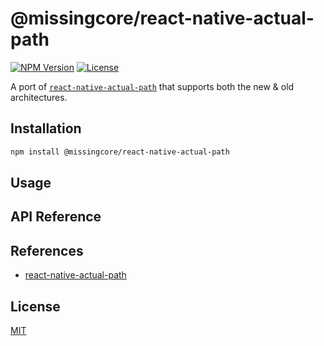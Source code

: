 # @missingcore/react-native-actual-path

[<img src="https://img.shields.io/npm/v/@missingcore/react-native-actual-path?style=for-the-badge&labelColor=000000" alt="NPM Version"/>](https://www.npmjs.com/package/@missingcore/react-native-actual-path)
[<img src="https://img.shields.io/npm/l/@missingcore/react-native-actual-path?style=for-the-badge&labelColor=000000" alt="License"/>](./LICENSE)

A port of [`react-native-actual-path`](https://github.com/SolankiYogesh/react-native-real-path) that supports both the new & old architectures.

## Installation

```sh
npm install @missingcore/react-native-actual-path
```

## Usage

## API Reference

## References

- [react-native-actual-path](https://github.com/SolankiYogesh/react-native-real-path)

## License

[MIT](./LICENSE)
